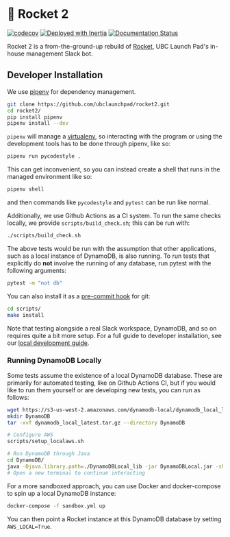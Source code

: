 # 🚀 Rocket 2

[![codecov](https://codecov.io/gh/ubclaunchpad/rocket2/branch/master/graph/badge.svg)](https://codecov.io/gh/ubclaunchpad/rocket2)
[![Deployed with Inertia](https://img.shields.io/badge/deploying%20with-inertia-blue.svg)](https://github.com/ubclaunchpad/inertia)
[![Documentation Status](https://readthedocs.org/projects/rocket2/badge/?version=latest)](https://rocket2.readthedocs.io/en/latest/?badge=latest)

Rocket 2 is a from-the-ground-up rebuild of [Rocket](https://github.com/ubclaunchpad/rocket),
UBC Launch Pad's in-house management Slack bot.

## Developer Installation

We use [pipenv](https://pipenv.readthedocs.io/en/latest/) for dependency management.

```bash
git clone https://github.com/ubclaunchpad/rocket2.git
cd rocket2/
pip install pipenv
pipenv install --dev
```

`pipenv` will manage a [virtualenv](https://virtualenv.pypa.io/en/stable/),
so interacting with the program or using the development tools has to be done
through pipenv, like so:

```bash
pipenv run pycodestyle .
```

This can get inconvenient, so you can instead create a shell that runs in the managed
environment like so:

```bash
pipenv shell
```

and then commands like `pycodestyle` and `pytest` can be run like normal.

Additionally, we use Github Actions as a CI system. To run the same checks
locally, we provide `scripts/build_check.sh`; this can be run with:

```bash
./scripts/build_check.sh
```

The above tests would be run with the assumption that other applications, such
as a local instance of DynamoDB, is also running. To run tests that explicitly do
**not** involve the running of any database, run pytest with the following arguments:

```bash
pytest -m "not db"
```

You can also install it as a
[pre-commit hook](https://git-scm.com/book/en/v2/Customizing-Git-Git-Hooks) for git:

```bash
cd scripts/
make install
```

Note that testing alongside a real Slack workspace, DynamoDB, and so on requires
quite a bit more setup. For a full guide to developer installation, see our
[local development guide](https://rocket2.readthedocs.io/en/latest/docs/LocalDevelopmentGuide.html).

### Running DynamoDB Locally

Some tests assume the existence of a local DynamoDB database. These are
primarily for automated testing, like on Github Actions CI, but if you would
like to run them yourself or are developing new tests, you can run as follows:

```bash
wget https://s3-us-west-2.amazonaws.com/dynamodb-local/dynamodb_local_latest.tar.gz
mkdir DynamoDB
tar -xvf dynamodb_local_latest.tar.gz --directory DynamoDB

# Configure AWS
scripts/setup_localaws.sh

# Run DynamoDB through Java
cd DynamoDB/
java -Djava.library.path=./DynamoDBLocal_lib -jar DynamoDBLocal.jar -sharedDb
# Open a new terminal to continue interacting
```

For a more sandboxed approach, you can use Docker and docker-compose to spin
up a local DynamoDB instance:

```bash
docker-compose -f sandbox.yml up
```

You can then point a Rocket instance at this DynamoDB database by setting
`AWS_LOCAL=True`.
